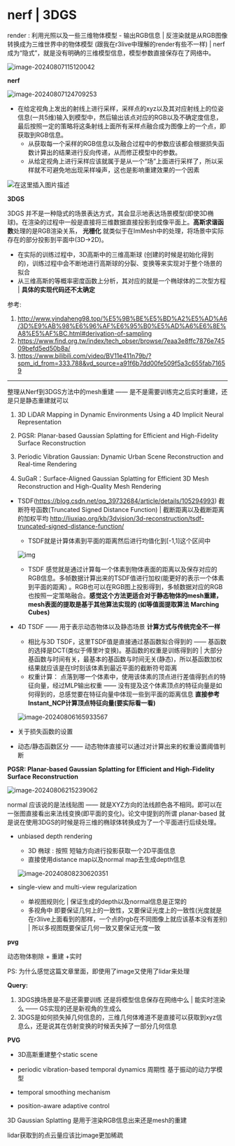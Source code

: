 # nerf | 3DGS

render : 利用光照以及一些三维物体模型 - 输出RGB信息 | 反渲染就是从RGB图像转换成为三维世界中的物体模型 (跟我在r3live中理解的render有些不一样) | nerf成为“隐式”，就是没有明确的三维模型信息，模型参数直接保存在了网络中。

<img src="./figure/image-20240807115120042.png" alt="image-20240807115120042"  />



**nerf**

![image-20240807124709253](./figure/image-20240807124709253.png)

- 在给定视角上发出的射线上进行采样，采样点的xyz以及其对应射线上的位姿信息(一共5维)输入到模型中，然后输出该点对应的RGB以及不确定度信息，最后按照一定的策略将这条射线上面所有采样点融合成为图像上的一个点，即获取到RGB信息。
  - 从获取每一个采样的RGB信息以及融合过程中的参数应该都会根据损失函数计算出的结果进行反向传递，从而修正模型中的参数。
  - 从给定视角上进行采样应该就属于是从一个“场”上面进行采样了，所以采样就不可避免地出现采样噪声，这也是影响重建效果的一个因素



![在这里插入图片描述](./figure/6912de27c437f5d6cc6e8cabf1e35ec5.png)



**3DGS**

3DGS 并不是一种隐式的场景表达方式，其会显示地表达场景模型(即使3D椭球)。在渲染的过程中一般是直接将三维数据直接投影到成像平面上。**高斯求谐函数**处理的是RGB渲染关系，  **光栅化** 就类似于在ImMesh中的处理，将场景中实际存在的部分投影到平面中(3D->2D)。

- 在实际的训练过程中，3D高斯中的三维高斯球 (创建的时候是初始化得到的)，训练过程中会不断地进行高斯球的分裂、变换等来实现对于整个场景的拟合
- 从三维高斯的等概率密度函数上分析，其对应的就是一个椭球体的二次型方程 | **具体的实现代码还不太确定**



参考:

1. http://www.yindaheng98.top/%E5%9B%BE%E5%BD%A2%E5%AD%A6/3D%E9%AB%98%E6%96%AF%E6%95%B0%E5%AD%A6%E6%8E%A8%E5%AF%BC.html#derivation-of-sampling
2. https://www.find.org.tw/index/tech_obser/browse/7eaa3e8ffc7876e74509befd5ed50b8a/
3. https://www.bilibili.com/video/BV11e411n79b/?spm_id_from=333.788&vd_source=a91f6b7dd00fe509f5a3c655fab71659





****



整理从Nerf到3DGS方法中的mesh重建 —— 是不是需要训练完之后实时重建，还是只是静态重建就可以

1. 3D LiDAR Mapping in Dynamic Environments Using a 4D Implicit Neural Representation

2. PGSR: Planar-based Gaussian Splatting for Efficient and High-Fidelity Surface Reconstruction
3. Periodic Vibration Gaussian: Dynamic Urban Scene Reconstruction and Real-time Rendering
4. SuGaR：Surface-Aligned Gaussian Splatting for Efficient 3D Mesh Reconstruction and High-Quality Mesh Rendering



- TSDF(https://blog.csdn.net/qq_39732684/article/details/105294993) 截断符号函数(Truncated Signed Distance Function) | 截断距离以及截断距离的加权平均 http://liuxiao.org/kb/3dvision/3d-reconstruction/tsdf-truncated-signed-distance-function/

    - TSDF就是计算体素到平面的距离然后进行均值化到[-1,1]这个区间中

    ![img](figure/1638947899-tsdf1.png)

    - TSDF 感觉就是通过计算每一个体素到物体表面的距离以及保存对应的RGB信息。多帧数据计算出来的TSDF值进行加权(能更好的表示一个体素到平面的距离) 。RGB也可以在RGB图上投影得到，多帧数据对应的RGB也按照一定策略融合。**感觉这个方法更适合对于静态物体的mesh重建，mesh表面的提取是基于其他算法实现的 (如等值面提取算法 Marching Cubes)**



- 4D TSDF —— 用于表示动态物体以及静态场景 **计算方式与传统完全不一样**

    - 相比与3D TSDF，这里TSDF值是直接通过基函数拟合得到的 —— 基函数的选择是DCT(类似于傅里叶变换)。基函数的权重是训练得到的 | 大部分基函数与时间有关，最基本的基函数与时间无关(静态)，所以基函数加权结果就应该是在t时刻该体素到最近平面的截断符号距离
    - 权重计算： 点落到哪一个体素中，使用该体素的顶点进行差值得到点的特征向量，经过MLP输出权重 —— 没有提及这个体素顶点的特征向量是如何得到的，总感觉要在特征向量中体现一些到平面的距离信息 **直接参考Instant_NCP计算顶点特征向量(要实际看一看)**

    ![image-20240806165933567](figure/image-20240806165933567.png)

- 关于损失函数的设置

- 动态/静态函数区分 —— 动态物体直接可以通过对计算出来的权重设置阈值判断





**PGSR: Planar-based Gaussian Splatting for Efficient and High-Fidelity Surface Reconstruction**

![image-20240806215239062](./figure/image-20240806215239062.png)

normal 应该说的是法线贴图 —— 就是XYZ方向的法线颜色各不相同。即可以在一张图直接看出来法线变换(即平面的变化)。论文中提到的所谓 planar-based 就是说在使用3DGS的时候是将三维的椭球体转换成为了一个平面进行后续处理。

- unbiased depth rendering 

  - 3D 椭球 : 按照 短轴方向进行投影获取一个2D平面信息
  - 直接使用distance map以及normal map去生成depth信息

  ![image-20240808230620351](./figure/image-20240808230620351.png)

- single-view and multi-view regularization

  - 单视图规则化 | 保证生成的depth以及normal信息是正常的
  - 多视角中 即要保证几何上的一致性，又要保证光度上的一致性(光度就是在r3live上面看到的那样，一个点的rgb在不同图像上就应该基本没有差别) | 所以多视图既要保证几何一致又要保证光度一致








**pvg**

动态物体剔除 + 重建 +实时

PS: 为什么感觉这篇文章里面，即使用了image又使用了lidar来处理







**Query:**

1. 3DGS换场景是不是还需要训练 还是将模型信息保存在网络中么 | 能实时渲染么 —— GS实现的还是新视角的生成么
2. 3DGS是如何损失掉几何信息的，三维几何体难道不是直接可以获取到xyz信息么，还是说其在仿射变换的时候丢失掉了一部分几何信息




  



**PVG**

- 3D高斯重建整个static scene
- periodic vibration-based temporal dynamics 周期性 基于振动的动力学模型

- temporal smoothing mechanism
- position-aware adaptive control







3D Gaussian Splatting 是用于渲染RGB信息出来还是mesh的重建

lidar获取到的点云量应该比image更加稀疏
